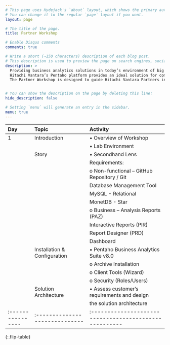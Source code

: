 ```yaml
---
# This page uses Hydejack's `about` layout, which shows the primary author's picture and about text at the top.
# You can change it to the regular `page` layout if you want.
layout: page

# The title of the page.
title: Partner Workshop

# Enable Disqus comments
comments: true

# Write a short (~150 characters) description of each blog post.
# This description is used to preview the page on search engines, social media, etc.
description: >
  Providing business analytics solutions in today’s environment of big and diverse data can be a challenge. Technologies are evolving every day and solutions require computing competencies in addition to traditional DW/BI skills. 
  Hitachi Vantara’s Pentaho platform provides an ideal solution for companies looking to expand their analytics capabilities to include these new big data types and sources, and gain from our experts who have successfully deployed many production solutions for financial, healthcare, advertising, publishing,and technology industries.
  The Partner Workshop is designed to guide Hitachi Vantara Partners in acquiring requisite knowledge and skills in implementing a Pentaho solution following Professional Services guidelines.


# You can show the description on the page by deleting this line:
hide_description: false

# Setting `menu` will generate an entry in the sidebar.
menu: true
---
```



| Day             | Topic                        | Activity                                             |
|:----------------|:-----------------------------|:-----------------------------------------------------|
|   1             | Introduction                 | • Overview of Workshop                               |
|                 |                              | • Lab Environment                                    |  
|                 | Story                        | • Secondhand Lens                                    |                   
|                 |                              | Requirements:                                        |                  
|                 |                              |    o	Non-functional – GitHub Repository / Git        |
|                 |                              |                       Database Management Tool       |                    
|                 |                              |                       MySQL - Relational             |
|                 |                              |                       MonetDB - Star                 |
|                 |                              |    o	Business       – Analysis Reports  (PAZ)        |
|                 |                              |                       Interactive Reports (PIR)      |
|                 |                              |                       Report Designer (PRD)          |
|                 |                              |                       Dashboard                      |    
|                 | Installation & Configuration | • Pentaho Business Analytics Suite v8.0              |
|                 |                              |    o	Archive Installation                            |  
|                 |                              |    o	Client Tools (Wizard)                           |
|                 |                              |    o	Security (Roles/Users)                          |
|                 | Solution Architecture        |  • Assess customer’s requirements and design         |             
|                 |                              |    the solution architecture                         |
|:----------------|:-----------------------------|:-----------------------------------------------------|

{:.flip-table}